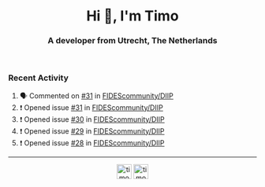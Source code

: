 <h1 align="center">Hi 👋, I'm Timo</h1>
<h3 align="center">A developer from Utrecht, The Netherlands</h3>
<br/>
<!-- https://github.com/rahuldkjain/github-profile-readme-generator --!>

<!--  <p align="left"><img src="https://github-readme-stats.vercel.app/api?username=timoglastra&show_icons=true&count_private=true&" alt="timoglastra" /></p> --!>

<!--
Github language stats
<p align="left"><img src="https://github-readme-stats.vercel.app/api/top-langs/?username=timoglastra&layout=compact" alt="timoglastra" /><p>
-->

<!-- Codestats language stats -->
<!-- <p align="left"><img src="https://codestats-readme.vercel.app/api/top-langs/?username=timoglastra&layout=compact&language_count=12" alt="timoglastra" /><p>    --!>
  
<h3>Recent Activity</h3>

<!--START_SECTION:activity-->
1. 🗣 Commented on [#31](https://github.com/FIDEScommunity/DIIP/issues/31#issuecomment-2822319559) in [FIDEScommunity/DIIP](https://github.com/FIDEScommunity/DIIP)
2. ❗ Opened issue [#31](https://github.com/FIDEScommunity/DIIP/issues/31) in [FIDEScommunity/DIIP](https://github.com/FIDEScommunity/DIIP)
3. ❗ Opened issue [#30](https://github.com/FIDEScommunity/DIIP/issues/30) in [FIDEScommunity/DIIP](https://github.com/FIDEScommunity/DIIP)
4. ❗ Opened issue [#29](https://github.com/FIDEScommunity/DIIP/issues/29) in [FIDEScommunity/DIIP](https://github.com/FIDEScommunity/DIIP)
5. ❗ Opened issue [#28](https://github.com/FIDEScommunity/DIIP/issues/28) in [FIDEScommunity/DIIP](https://github.com/FIDEScommunity/DIIP)
<!--END_SECTION:activity-->

---

<p align="center">
<a href="https://twitter.com/timoglastra" target="blank"><img align="center" src="https://cdn.jsdelivr.net/npm/simple-icons@3.0.1/icons/twitter.svg" alt="timoglastra" height="30" width="30" /></a>
<a href="https://linkedin.com/in/timoglastra" target="blank"><img align="center" src="https://cdn.jsdelivr.net/npm/simple-icons@3.0.1/icons/linkedin.svg" alt="timoglastra" height="30" width="30" /></a>
</p>



